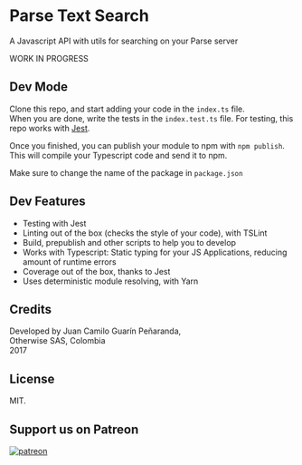 # Parse Text Search

A Javascript API with utils for searching on your Parse server

WORK IN PROGRESS

## Dev Mode

Clone this repo, and start adding your code in the `index.ts` file.  
When you are done, write the tests in the `index.test.ts` file. For testing, this repo works with [Jest](https://facebook.github.io/jest/).

Once you finished, you can publish your module to npm with `npm publish`. This will compile your Typescript code
and send it to npm.

Make sure to change the name of the package in `package.json`

## Dev Features
* Testing with Jest
* Linting out of the box (checks the style of your code), with TSLint
* Build, prepublish and other scripts to help you to develop
* Works with Typescript: Static typing for your JS Applications, reducing amount of runtime errors
* Coverage out of the box, thanks to Jest
* Uses deterministic module resolving, with Yarn

## Credits

Developed by Juan Camilo Guarín Peñaranda,  
Otherwise SAS, Colombia  
2017

## License 

MIT.

## Support us on Patreon
[![patreon](./repo/patreon.png)](https://patreon.com/owsas)
